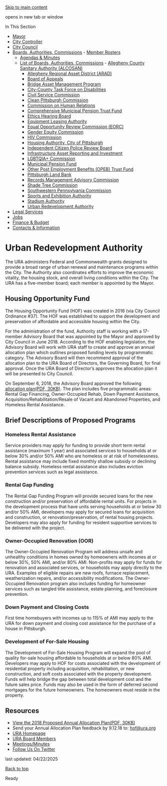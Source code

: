 [Skip to main content](https://www.pittsburghpa.gov/City-Government/Boards-Authorities-Commissions/List-of-Boards-Authorities-Commissions/Urban-Redevelopment-Authority#main-content)

opens in new tab or window

In This Section

- [Mayor](https://www.pittsburghpa.gov/City-Government/Mayor)
- [City Controller](https://www.pittsburghpa.gov/City-Government/City-Controllers-Office)
- [City Council](https://www.pittsburghpa.gov/City-Government/City-Council)
- [Boards, Authorities, Commissions](https://www.pittsburghpa.gov/City-Government/Boards-Authorities-Commissions)  - [Member Rosters](https://www.pittsburghpa.gov/City-Government/Boards-Authorities-Commissions/Member-Rosters)
  - [Agendas & Minutes](https://www.pittsburghpa.gov/City-Government/Boards-Authorities-Commissions/Agendas-Minutes)
  - [List of Boards, Authorities, Commissions](https://www.pittsburghpa.gov/City-Government/Boards-Authorities-Commissions/List-of-Boards-Authorities-Commissions)    - [Allegheny County Sanitary Authority (ALCOSAN)](https://www.pittsburghpa.gov/City-Government/Boards-Authorities-Commissions/List-of-Boards-Authorities-Commissions/Allegheny-County-Sanitary-Authority-ALCOSAN)
    - [Allegheny Regional Asset District (ARAD)](https://www.pittsburghpa.gov/City-Government/Boards-Authorities-Commissions/List-of-Boards-Authorities-Commissions/Allegheny-Regional-Asset-District-ARAD)
    - [Board of Appeals](https://www.pittsburghpa.gov/City-Government/Boards-Authorities-Commissions/List-of-Boards-Authorities-Commissions/Board-of-Appeals)
    - [Bridge Asset Management Program](https://www.pittsburghpa.gov/City-Government/Boards-Authorities-Commissions/List-of-Boards-Authorities-Commissions/Bridge-Asset-Management-Program)
    - [City-County Task Force on Disabilities](https://www.pittsburghpa.gov/City-Government/Boards-Authorities-Commissions/List-of-Boards-Authorities-Commissions/City-County-Task-Force-on-Disabilities)
    - [Civil Service Commission](https://www.pittsburghpa.gov/City-Government/Boards-Authorities-Commissions/List-of-Boards-Authorities-Commissions/Civil-Service-Commission)
    - [Clean Pittsburgh Commission](https://www.pittsburghpa.gov/City-Government/Boards-Authorities-Commissions/List-of-Boards-Authorities-Commissions/Clean-Pittsburgh-Commission)
    - [Commission on Human Relations](https://www.pittsburghpa.gov/City-Government/Boards-Authorities-Commissions/List-of-Boards-Authorities-Commissions/Commission-on-Human-Relations)
    - [Comprehensive Municipal Pension Trust Fund](https://www.pittsburghpa.gov/City-Government/Boards-Authorities-Commissions/List-of-Boards-Authorities-Commissions/Comprehensive-Municipal-Pension-Trust-Fund)
    - [Ethics Hearing Board](https://www.pittsburghpa.gov/City-Government/Boards-Authorities-Commissions/List-of-Boards-Authorities-Commissions/Ethics-Hearing-Board)
    - [Equipment Leasing Authority](https://www.pittsburghpa.gov/City-Government/Boards-Authorities-Commissions/List-of-Boards-Authorities-Commissions/Equipment-Leasing-Authority)
    - [Equal Opportunity Review Commission (EORC)](https://www.pittsburghpa.gov/City-Government/Boards-Authorities-Commissions/List-of-Boards-Authorities-Commissions/Equal-Opportunity-Review-Commission-EORC)
    - [Gender Equity Commission](https://www.pittsburghpa.gov/City-Government/Boards-Authorities-Commissions/List-of-Boards-Authorities-Commissions/Gender-Equity-Commission)
    - [HIV Commission](https://www.pittsburghpa.gov/City-Government/Boards-Authorities-Commissions/List-of-Boards-Authorities-Commissions/HIV-Commission)
    - [Housing Authority, City of Pittsburgh](https://www.pittsburghpa.gov/City-Government/Boards-Authorities-Commissions/List-of-Boards-Authorities-Commissions/Housing-Authority-City-of-Pittsburgh)
    - [Independent Citizen Police Review Board](https://www.pittsburghpa.gov/City-Government/Boards-Authorities-Commissions/List-of-Boards-Authorities-Commissions/Independent-Citizen-Police-Review-Board)
    - [Infrastructure Asset Reporting and Investment](https://www.pittsburghpa.gov/City-Government/Boards-Authorities-Commissions/List-of-Boards-Authorities-Commissions/Infrastructure-Asset-Reporting-and-Investment)
    - [LGBTQIA+ Commission](https://www.pittsburghpa.gov/City-Government/Boards-Authorities-Commissions/List-of-Boards-Authorities-Commissions/LGBTQIA-Commission)
    - [Municipal Pension Fund](https://www.pittsburghpa.gov/City-Government/Boards-Authorities-Commissions/List-of-Boards-Authorities-Commissions/Municipal-Pension-Fund)
    - [Other Post Employment Benefits (OPEB) Trust Fund](https://www.pittsburghpa.gov/City-Government/Boards-Authorities-Commissions/List-of-Boards-Authorities-Commissions/Other-Post-Employment-Benefits-OPEB-Trust-Fund)
    - [Pittsburgh Land Bank](https://www.pittsburghpa.gov/City-Government/Boards-Authorities-Commissions/List-of-Boards-Authorities-Commissions/Pittsburgh-Land-Bank)
    - [Records Management Advisory Commission](https://www.pittsburghpa.gov/City-Government/Boards-Authorities-Commissions/List-of-Boards-Authorities-Commissions/Records-Management-Advisory-Commission)
    - [Shade Tree Commission](https://www.pittsburghpa.gov/City-Government/Boards-Authorities-Commissions/List-of-Boards-Authorities-Commissions/Shade-Tree-Commission)
    - [Southwestern Pennsylvania Commission](https://www.pittsburghpa.gov/City-Government/Boards-Authorities-Commissions/List-of-Boards-Authorities-Commissions/Southwestern-Pennsylvania-Commission)
    - [Sports and Exhibition Authority](https://www.pittsburghpa.gov/City-Government/Boards-Authorities-Commissions/List-of-Boards-Authorities-Commissions/Sports-and-Exhibition-Authority)
    - [Stadium Authority](https://www.pittsburghpa.gov/City-Government/Boards-Authorities-Commissions/List-of-Boards-Authorities-Commissions/Stadium-Authority)
    - [Urban Redevelopment Authority](https://www.pittsburghpa.gov/City-Government/Boards-Authorities-Commissions/List-of-Boards-Authorities-Commissions/Urban-Redevelopment-Authority)
- [Legal Services](https://www.pittsburghpa.gov/City-Government/Legal-Services)
- [Jobs](https://www.pittsburghpa.gov/City-Government/Jobs)
- [Finance & Budget](https://www.pittsburghpa.gov/City-Government/Finance-Budget)
- [Contacts & Information](https://www.pittsburghpa.gov/City-Government/Contacts-Information)

# Urban Redevelopment Authority

The URA administers Federal and Commonwealth grants designed to provide a broad range of urban renewal and maintenance programs within the City. The Authority also coordinates efforts to improve the economic vitality, the housing stock, and overall living conditions within the City. The URA has a five-member board; each member is appointed by the Mayor.

## Housing Opportunity Fund

The Housing Opportunity Fund (HOF) was created in 2016 (via City Council Ordinance #37). The HOF was established to support the development and preservation of affordable and accessible housing within the City.

For the administration of the fund, Authority staff is working with a 17-member Advisory Board that was appointed by the Mayor and approved by City Council in June 2018. According to the HOF enabling legislation, the Advisory Board will work with URA staff to create and approve an annual allocation plan which outlines proposed funding levels by programmatic category. The Advisory Board will then recommend approval of the allocation plan to the URA Board of Directors, the Governing Board, for final approval. Once the URA Board of Director’s approves the allocation plan it will be presented to City Council.

On September 6, 2018, the Advisory Board approved the following [allocation plan(PDF, 30KB)](https://www.pittsburghpa.gov/files/assets/city/v/1/bac/documents/ua/3678_2018_proposed_annual_allocation_plan_for_website.pdf). The plan includes five programmatic areas: Rental Gap Financing, Owner-Occupied Rehab, Down Payment Assistance, Acquisition/Rehabilitation/Resale of Vacant and Abandoned Properties, and Homeless Rental Assistance.

## Brief Descriptions of Proposed Programs

### Homeless Rental Assistance

Service providers may apply for funding to provide short term rental assistance (maximum 1 year) and associated services to households at or below 30% and/or 50% AMI who are homeless or at risk of homelessness. Rental assistance may include fixed monthly shallow subsidy or declining balance subsidy. Homeless rental assistance also includes eviction prevention services such as legal assistance.

### Rental Gap Funding

The Rental Gap Funding Program will provide secured loans for the new construction and/or preservation of affordable rental units. For projects in the development process that have units serving households at or below 30 and/or 50% AMI, developers may apply for secured loans for acquisition and construction, or renovation/preservation, of rental housing projects. Developers may also apply for funding for resident supportive services to be delivered with the project.

### Owner-Occupied Renovation (OOR)

The Owner-Occupied Renovation Program will address unsafe and unhealthy conditions in homes owned by homeowners with incomes at or below 30%, 50% AMI, and/or 80% AMI. Non-profits may apply for funds for renovation and associated services, or households may apply directly to the URA. Examples of eligible repairs are new roofs, furnace replacement, weatherization repairs, and/or accessibility modifications. The Owner-Occupied Renovation program also includes funding for homeowner services such as tangled title assistance, estate planning, and foreclosure prevention.

### Down Payment and Closing Costs

First time homebuyers with incomes up to 115% of AMI may apply to the URA for down payment and closing cost assistance for the purchase of a house in Pittsburgh.

### Development of For-Sale Housing

The Development of For-Sale Housing Program will expand the pool of quality for-sale housing affordable to households at or below 80% AMI. Developers may apply to HOF for costs associated with the development of residential property including acquisition, rehabilitation, or new construction, and soft costs associated with the property development. Funds will help bridge the gap between total development cost and the future sales price. Funds may also be used in the form of deferred second mortgages for the future homeowners. The homeowners must reside in the property.

## Resources

- [View the 2018 Proposed Annual Allocation Plan(PDF, 30KB)](https://www.pittsburghpa.gov/files/assets/city/v/1/bac/documents/ua/3678_2018_proposed_annual_allocation_plan_for_website.pdf)
- Send your Annual Allocation Plan feedback by 9.12.18 to: [hof@ura.org](mailto:hof@ura.org)
- [URA Homepage](https://www.ura.org/)
- [URA Board Members](https://www.ura.org/directory)
- [Meetings/Minutes](https://www.ura.org/pages/board-meeting-notices-agendas-and-minutes)
- [Follow Us On Twitter](https://x.com/i/flow/login?redirect_after_login=%2Furapgh)

last updated: 04/22/2025

[Back to top](https://www.pittsburghpa.gov/City-Government/Boards-Authorities-Commissions/List-of-Boards-Authorities-Commissions/Urban-Redevelopment-Authority#body-top)

Ready
